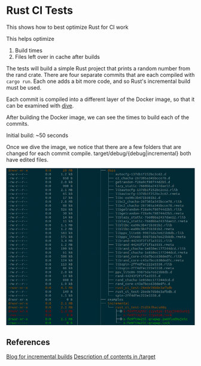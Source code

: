 # Rust CI Tests
This shows how to best optimize Rust for CI work

This helps optimize

1. Build times
2. Files left over in cache after builds

The tests will build a simple Rust project that prints a random number from the rand crate. There are four separate commits that are each compiled with `cargo run`. Each one adds a bit more code, and so Rust's incremental build must be used.

Each commit is compiled into a different layer of the Docker image, so that it can be examined with [dive](https://github.com/wagoodman/dive).

After building the Docker image, we can see the times to build each of the commits.

Initial build: ~50 seconds


Once we dive the image, we notice that there are a few folders that are changed for each commit compile. target/debug/{debug|incremental} both have edited files.

![Target differences](/img/target-diff.png)

## References

[Blog for incremental builds](https://blog.rust-lang.org/2016/09/08/incremental.html)
[Description of contents in /target](https://stackoverflow.com/a/47533016)